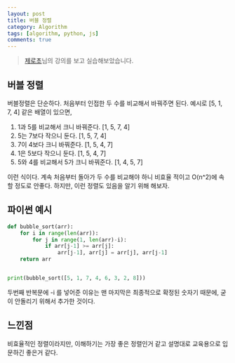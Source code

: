 ```yaml
---
layout: post
title: 버블 정렬
category: Algorithm
tags: [algorithm, python, js]
comments: true
---
```


> [제로초](https://www.zerocho.com/category/Algorithm/post/57f67519799d150015511c38)님의 강의를 보고 실습해보았습니다.

## 버블 정렬

버블정렬은 단순하다. 처음부터 인접한 두 수를 비교해서 바꿔주면 된다. 예시로 [5, 1, 7, 4] 같은 배열이 있으면,
1. 1과 5를 비교해서 크니 바꿔준다. [1, 5, 7, 4]
2. 5는 7보다 작으니 둔다. [1, 5, 7, 4]
3. 7이 4보다 크니 바꿔준다. [1, 5, 4, 7]
4. 1은 5보다 작으니 둔다. [1, 5, 4, 7]
5. 5와 4를 비교해서 5가 크니 바꿔준다. [1, 4, 5, 7]

이런 식이다. 계속 처음부터 돌아가 두 수를 비교해야 하니 비효율 적이고 O(n^2)에 속할 정도로 안좋다. 하지만, 이런 정렬도 있음을 알기 위해 해보자.


## 파이썬 예시
```python
def bubble_sort(arr):
    for i in range(len(arr)):
        for j in range(1, len(arr)-i):
            if arr[j-1] >= arr[j]:
                arr[j-1], arr[j] = arr[j], arr[j-1]
    return arr


print(bubble_sort([5, 1, 7, 4, 6, 3, 2, 8]))
```

두번째 반복문에 -i 를 넣어준 이유는 맨 마지막은 최종적으로 확정된 숫자기 때문에, 굳이 안돌리기 위해서 추가한 것이다.

## 느낀점
비효율적인 정렬이라지만, 이해하기는 가장 좋은 정렬인거 같고 설명대로 교육용으로 입문하긴 좋은거 같다.
